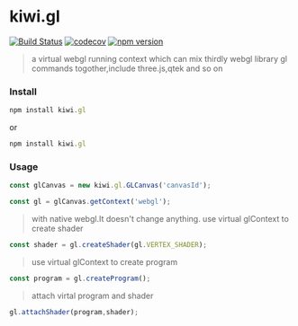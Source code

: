 # kiwi.gl
[![Build Status](https://travis-ci.org/axmand/kiwi.gl.svg?branch=master)](https://travis-ci.org/axmand/kiwi.gl)
[![codecov](https://codecov.io/gh/axmand/kiwi.gl/branch/master/graph/badge.svg)](https://codecov.io/gh/axmand/kiwi.gl)
[![npm version](https://badge.fury.io/js/kiwi.gl.svg)](https://badge.fury.io/js/kiwi.gl)

>a virtual webgl running context which can mix thirdly webgl library gl commands togother,include three.js,qtek and so on

### Install ###
```javascript
npm install kiwi.gl 
```
or
```javascript
npm install kiwi.gl 
```
### Usage ###
```javascript
const glCanvas = new kiwi.gl.GLCanvas('canvasId');
```
```javascript
const gl = glCanvas.getContext('webgl');
```
>with native webgl.It doesn't change anything.
>use virtual glContext to create shader
```javascript
const shader = gl.createShader(gl.VERTEX_SHADER);
```
>use virtual glContext to create program
```javascript
const program = gl.createProgram();
```
>attach virtal program and shader
```javascript
gl.attachShader(program,shader);
```